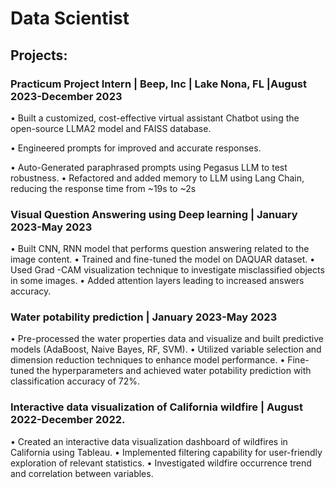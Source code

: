 # Data Scientist


## Projects:

### Practicum Project Intern | Beep, Inc | Lake Nona, FL |August 2023-December 2023
•	Built a customized, cost-effective virtual assistant Chatbot using the open-source LLMA2 model and FAISS database.

•	Engineered prompts for improved and accurate responses.

•	Auto-Generated paraphrased prompts using Pegasus LLM to test robustness.
•	Refactored and added memory to LLM using Lang Chain, reducing the response time from ~19s to ~2s
### Visual Question Answering using Deep learning | January 2023-May 2023
•	Built CNN, RNN model that performs question answering related to the image content.
•	Trained and fine-tuned the model on DAQUAR dataset.
•	Used Grad -CAM visualization technique to investigate misclassified objects in some images. 
•	Added attention layers leading to increased answers accuracy.
### Water potability prediction | January 2023-May 2023
•	Pre-processed the water properties data and visualize and built predictive models (AdaBoost, Naive Bayes, RF, SVM).
•	Utilized variable selection and dimension reduction techniques to enhance model performance.
•	Fine-tuned the hyperparameters and achieved water potability prediction with classification accuracy of 72%.
### Interactive data visualization of California wildfire | August 2022-December 2022.
•	Created an interactive data visualization dashboard of wildfires in California using Tableau.
•	Implemented filtering capability for user-friendly exploration of relevant statistics.
•	Investigated wildfire occurrence trend and correlation between variables.

